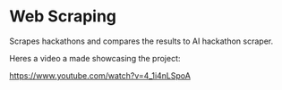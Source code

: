 # Web Scraping
 Scrapes hackathons and compares the results to AI hackathon scraper. 

Heres a video a made showcasing the project:

https://www.youtube.com/watch?v=4_1i4nLSpoA 
